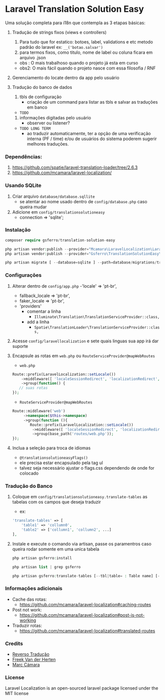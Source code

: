 # Laravel Translation Solution Easy

Uma solução completa para i18n que contempla as 3 etapas básicas:


1.  Tradução de strings fixos (views e controllers)

    1. Para tudo que for estatico: botoes, label, validations e etc
    metodo padrão do laravel
    ex:
        `__('botao.salvar')`
    1.  para termos fixos, como titulo, nome de label ou coluna ficara em arquivo <lang>.json

    * obs : O mais trabalhoso quando o projeto já esta em curso
    * obs2: O mais fácil quando o projeto nasce com essa filosofia / RNF
        
1.  Gerenciamento do locate dentro da app pelo usuário

1.  Tradução do banco de dados
    1.  tbls de configuração
        - criação de um command para listar as tbls e salvar as traduções em banco
    
    - `TODO` 
    1.  informações digitadas pelo usuário 
        - observer ou listener?
        
    - `TODO LONG TERM`
        - ao traduzir automaticamente, ter a opção de uma verificação interna (PF / time) e/ou de usuários do sistema
        poderem sugerir melhores traduções.
    
### Dependências:

1.  https://github.com/spatie/laravel-translation-loader/tree/2.6.3
1.  https://github.com/mcamara/laravel-localization/

### Usando SQLite
1. Criar arquivo `database/database.sqllite`
    - se atentar ao nome usado dentro de `config/database.php` caso queira mudar
1. Adicione em `config/translationsolutioneasy`
    - connection => 'sqlite';

### Instalação

```php
composer require gsferro/translation-solution-easy

php artisan vendor:publish --provider="Mcamara\LaravelLocalization\LaravelLocalizationServiceProvider"
php artisan vendor:publish --provider="Gsferro\TranslationSolutionEasy\Providers\TranslationSolutionEasyServiceProvider"

php artisan migrate [ --database=sqlite ] --path=database/migrations/translation
```

### Configurações
    
1.  Alterar dentro de `config/app.php`
    -'locale' => 'pt-br',
    - fallback_locale => 'pt-br', 
    - faker_locale => 'pt-br', 
    - 'providers'
       - comentar a linha
           - `Illuminate\Translation\TranslationServiceProvider::class,`
       - add a linha
           - `Spatie\TranslationLoader\TranslationServiceProvider::class,`
1.  Acesse `config/laravellocalization` e sete quais linguas sua app irá dar suporte

1.  Encapsule as rotas em `web.php` ou `RouteServiceProvider@mapWebRoutes`
    - `web.php`
    ```php
    Route::prefix(LaravelLocalization::setLocale())
        ->middleware([ 'localeSessionRedirect', 'localizationRedirect', 'localeViewPath' ])
        ->group(function() {
       // suas rotas
    });
    ```
    - `RouteServiceProvider@mapWebRoutes`
    ```php
    Route::middleware('web')
         ->namespace($this->namespace)
         ->group(function (){
            Route::prefix(LaravelLocalization::setLocale())
             ->middleware([ 'localeSessionRedirect', 'localizationRedirect', 'localeViewPath' ])
             ->group(base_path('routes/web.php'));         
    });
    ```

1.  Inclua a seleção para troca de idiomas
    - `@translationsolutioneasyFlags()`
    - ele precisa estar encapsulado pela tag ul
    - talvez seja necessário ajustar o flags.css dependendo de onde for colocado 
    
### Tradução do Banco

1.  Coloque em `config/translationsolutioneasy.translate-tables` as tabelas com os campos que deseja traduzir
    - ex:
    ```php
    'translate-tables' => [
        'table1' => 'collumn0', 
        'table2' => ['collumn1', 'collumn2', ...]
    ],
    ```

1.  Instale e execute o comando via artisan, passe os paramentros caso queira rodar somente em uma unica tabela
    ```php 
    php artisan gsferro:install
    
    php artisan list | grep gsferro
    
    php artisan gsferro:translate-tables [--tbl|table= : Table name] [--col|column= : Collumn name]
    ```

### Informações adicionais
* Cache das rotas:
    - https://github.com/mcamara/laravel-localization#caching-routes
* Post not work:
    - https://github.com/mcamara/laravel-localization#post-is-not-working    
* Traduzir rotas:    
    - https://github.com/mcamara/laravel-localization#translated-routes

### Credits

* [Reverso Tradução](https://www.reverso.net/)
* [Freek Van der Herten](https://github.com/freekmurze)
* [Marc Cámara](https://github.com/mcamara)

### License
Laravel Localization is an open-sourced laravel package licensed under the MIT license